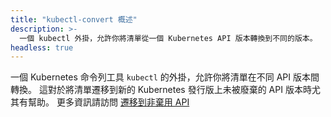 ```yaml
---
title: "kubectl-convert 概述"
description: >-
  一個 kubectl 外掛，允許你將清單從一個 Kubernetes API 版本轉換到不同的版本。
headless: true
---
```

<!--
---
title: "kubectl-convert overview"
description: >-
  A kubectl plugin that allows you to convert manifests from one version
  of a Kubernetes API to a different version.
headless: true
---
-->

<!--
A plugin for Kubernetes command-line tool `kubectl`, which allows you to convert manifests between different API
versions. This can be particularly helpful to migrate manifests to a non-deprecated api version with newer Kubernetes release.
For more info, visit [migrate to non deprecated apis](/docs/reference/using-api/deprecation-guide/#migrate-to-non-deprecated-apis)
-->
一個 Kubernetes 命令列工具 `kubectl` 的外掛，允許你將清單在不同 API 版本間轉換。
這對於將清單遷移到新的 Kubernetes 發行版上未被廢棄的 API 版本時尤其有幫助。
更多資訊請訪問 [遷移到非棄用 API](/zh-cn/docs/reference/using-api/deprecation-guide/#migrate-to-non-deprecated-apis)
